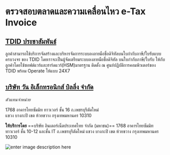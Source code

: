 ตรวจสอบตลาดและความเคลื่อนไหว e-Tax Invoice
==========


## [**TDID ประชาสัมพันธ์**](http://www.thaidigitalid.com/wp-content/uploads/2018/04/e-TaxInvoiceBrochure.pdf)

ลูกค้าสามารถใช้บริการจัดสร้างและบริหารจัดการระบบลงลายมือชื่อดิจิทัลบนใบกำกับภาษี/ใบรับแบบครบวงจร ของ TDID โดยเราจะเป็นผู้จัดเตรียมระบบลงลายมือชื่อดิจิทัล บนใบกำกับภาษี/ใบรับ ให้กับลูกค้าโดยใช้ซอฟต์แวร์และฮาร์ดแวร์(HSM)มาตรฐาน ติดตั้ง ณ ศูนย์ปฎิบัติการคอมพิวเตอร์ของ TDID พร้อม Operate ให้แบบ 24X7

## [บริษัท วัน อิเล็กทรอนิกส์ บิลลิ่ง จำกัด](https://etax.one.th/)

_ตัวแทนจำหน่าย_

1768 อาคารไทยซัมมิท ทาวเวอร์ ชั้น 16 ถ.เพชรบุรีตัดใหม่  
แขวง บางกะปิ เขต ห้วยขวาง กรุงเทพมหานคร 10310

**ให้บริการโดย**
==บริษัท อินเตอร์เน็ตประเทศไทย จำกัด (มหาชน)==
1768 อาคารไทยซัมมิท ทาวเวอร์ ชั้น 10-12 และชั้น IT ถ.เพชรบุรีตัดใหม่ 
แขวง บางกะปิ เขต ห้วยขวาง กรุงเทพมหานคร 10310

![enter image description here](https://etax.one.th/static/img/ExampleServiceCode.526d457.jpg)



<!--stackedit_data:
eyJoaXN0b3J5IjpbNDY4MTE1NzYxLDE2NTE3OTA2NjVdfQ==
-->